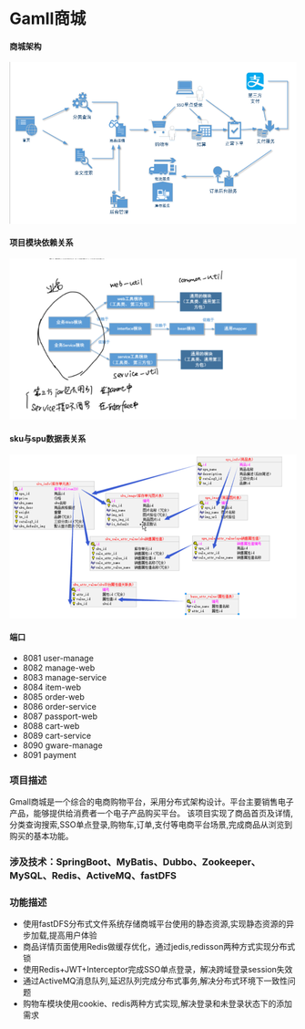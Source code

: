 # Gamll商城
#### 商城架构
![项目架构](propertites\项目架构.png)
#### 项目模块依赖关系
![项目模块依赖关系](propertites\项目模块依赖.png)
#### sku与spu数据表关系
![sku与spu数据表关系](propertites\sku_spu.png)
#### 端口

- 8081 user-manage
- 8082 manage-web
- 8083 manage-service
- 8084 item-web
- 8085 order-web
- 8086 order-service
- 8087 passport-web
- 8088 cart-web
- 8089 cart-service
- 8090 gware-manage
- 8091 payment

### 项目描述
Gmall商城是一个综合的电商购物平台，采用分布式架构设计。平台主要销售电子产品，能够提供给消费者一个电子产品购买平台。
该项目实现了商品首页及详情,分类查询搜索,SSO单点登录,购物车,订单,支付等电商平台场景,完成商品从浏览到购买的基本功能。

### 涉及技术：SpringBoot、MyBatis、Dubbo、Zookeeper、MySQL、Redis、ActiveMQ、fastDFS

### 功能描述
- 使用fastDFS分布式文件系统存储商城平台使用的静态资源,实现静态资源的异步加载,提高用户体验
- 商品详情页面使用Redis做缓存优化，通过jedis,redisson两种方式实现分布式锁
- 使用Redis+JWT+Interceptor完成SSO单点登录，解决跨域登录session失效
- 通过ActiveMQ消息队列,延迟队列完成分布式事务,解决分布式环境下一致性问题
- 购物车模块使用cookie、redis两种方式实现,解决登录和未登录状态下的添加需求
